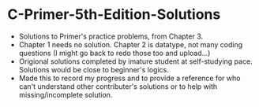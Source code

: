 # C-Primer-5th-Edition-Solutions
- Solutions to Primer's practice problems, from Chapter 3.
- Chapter 1 needs no solution. Chapter 2 is datatype, not many coding questions (I might go back to redo those too and upload...)
- Origional solutions completed by imature student at self-studying pace. Solutions would be close to beginner's logics.
- Made this to record my progress and to provide a reference for who can't understand other contributer's solutions or to help with missing/incomplete solution.

